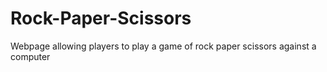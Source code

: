 # Rock-Paper-Scissors

Webpage allowing players to play a game of rock paper scissors against a computer 